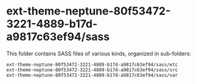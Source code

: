 # ext-theme-neptune-80f53472-3221-4889-b17d-a9817c63ef94/sass

This folder contains SASS files of various kinds, organized in sub-folders:

    ext-theme-neptune-80f53472-3221-4889-b17d-a9817c63ef94/sass/etc
    ext-theme-neptune-80f53472-3221-4889-b17d-a9817c63ef94/sass/src
    ext-theme-neptune-80f53472-3221-4889-b17d-a9817c63ef94/sass/var
